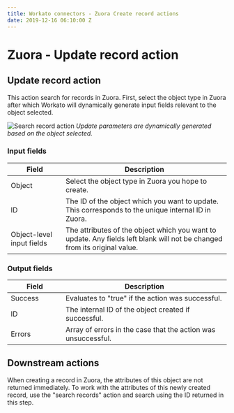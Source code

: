 ```yaml
---
title: Workato connectors - Zuora Create record actions
date: 2019-12-16 06:10:00 Z
---
```


# Zuora - Update record action

## Update record action
This action search for records in Zuora. First, select the object type in Zuora after which Workato will dynamically generate input fields relevant to the object selected.

![Search record action](~@img/zuora/update_record_action.png)
*Update parameters are dynamically generated based on the object selected.*

### Input fields

<table class="unchanged rich-diff-level-one">
  <thead>
    <tr>
        <th width='25%'>Field</th>
        <th>Description</th>
    </tr>
  </thead>
  <tbody>
    <tr>
      <td>Object</td>
      <td>Select the object type in Zuora you hope to create.</td>
    </tr>
    <tr>
      <td>ID</td>
      <td>The ID of the object which you want to update. This corresponds to the unique internal ID in Zuora.</td>
    </tr>
    <tr>
      <td>Object-level input fields</td>
      <td>The attributes of the object which you want to update. Any fields left blank will not be changed from its original value.</td>
    </tr>
  </tbody>
</table>

### Output fields
<table class="unchanged rich-diff-level-one">
  <thead>
    <tr>
        <th width='25%'>Field</th>
        <th>Description</th>
    </tr>
  </thead>
  <tbody>
    <tr>
      <td>Success</td>
      <td>Evaluates to "true" if the action was successful.</td>
    </tr>
    <tr>
      <td>ID</td>
      <td>The internal ID of the object created if successful.</td>
    </tr>
    <tr>
      <td>Errors</td>
      <td>Array of errors in the case that the action was unsuccessful.</td>
    </tr>
   </tbody>
</table>

## Downstream actions
When creating a record in Zuora, the attributes of this object are not returned immediately. To work with the attributes of this newly created record, use the "search records" action and search using the ID returned in this step.
